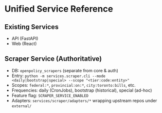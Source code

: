 # Unified Service Reference

## Existing Services

- API (FastAPI)
- Web (React)

## Scraper Service (Authoritative)
- DB: `openpolicy_scrapers` (separate from core & auth)
- Entry: `python -m services.scraper.cli --mode <daily|bootstrap|special> --scope "<tier:code:entity>"`
- Scopes: `federal:*`, `provincial:on:*`, `city:toronto:bills`, etc.
- Frequencies: daily (CronJobs), bootstrap (historical), special (ad-hoc)
- Feature flag: `SCRAPER_SERVICE_ENABLED`
- Adapters: `services/scraper/adapters/*` wrapping upstream repos under `external/`